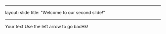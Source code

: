 
---
layout: slide
title: "Welcome to our second slide!"

---
Your text
Use the left arrow to go bacHk!
